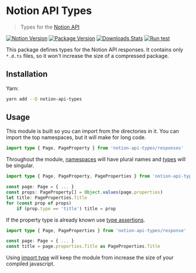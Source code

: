 # Notion API Types

> Types for the [Notion API](https://developers.notion.com)

[![Notion Version][api-version-image]][api-version-link]
[![Package Version][package-version-image]][package-version-link]
[![Downloads Stats][npm-downloads]][npm-link]
[![Run test][test-status]][test-link]

This package defines types for the Notion API responses.
It contains only `*.d.ts` files, so it won't increase the size of a compressed package.

## Installation

Yarn:

```sh
yarn add --D notion-api-types
```

## Usage

This module is built so you can import from the directories in it.
You can import the top namespaces, but it will make for long code.

```ts
import type { Page, PageProperty } from 'notion-api-types/responses'
```

Throughout the module,
[namespaces](https://www.typescriptlang.org/docs/handbook/namespaces.html)
will have plural names and
[types](https://www.typescriptlang.org/docs/handbook/2/everyday-types.html#type-aliases)
will be singular.

```ts
import type { Page, PageProperty, PageProperties } from 'notion-api-types/responses'

const page: Page = { ... }
const props: PageProperty[] = Object.values(page.properties)
let title: PageProperties.Title
for (const prop of props)
    if (prop.type == 'title') title = prop
```

If the property type is already known use
[type assertions](https://www.typescriptlang.org/docs/handbook/2/everyday-types.html#type-assertions).

```ts
import type { Page, PageProperties } from 'notion-api-types/response'

const page: Page = { ... }
const title = page.properties.Title as PageProperties.Title
```

Using
[import type](https://www.typescriptlang.org/docs/handbook/2/everyday-types.html#type-aliases)
will keep the module from increase the size of your compiled javascript.

<!-- Markdown link & img dfn's -->

[package-version-image]: https://img.shields.io/github/package-json/v/bkeys818/notion-api-types/v1.1.0?label=package%20
[package-version-link]: https://github.com/bkeys818/notion-api-types/releases/tag/v1.1.0
[api-version-image]: https://img.shields.io/badge/api%20version-2022--02--22-blue
[api-version-link]: https://github.com/bkeys818/notion-api-types/tree/2020-02-22
[npm-downloads]: https://img.shields.io/npm/dm/notion-api-types.svg
[npm-link]: https://www.npmjs.com/package/notion-api-types/v/1.1.0
[test-status]: https://github.com/bkeys818/notion-api-types/actions/workflows/run-tests.yaml/badge.svg?branch=v1.1.0
[test-link]: https://github.com/bkeys818/notion-api-types/actions/workflows/run-tests.yaml
